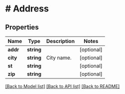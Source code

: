 # # Address

## Properties

Name | Type | Description | Notes
------------ | ------------- | ------------- | -------------
**addr** | **string** |  | [optional] 
**city** | **string** | City name. | [optional] 
**st** | **string** |  | [optional] 
**zip** | **string** |  | [optional] 

[[Back to Model list]](../../README.md#documentation-for-models) [[Back to API list]](../../README.md#documentation-for-api-endpoints) [[Back to README]](../../README.md)


